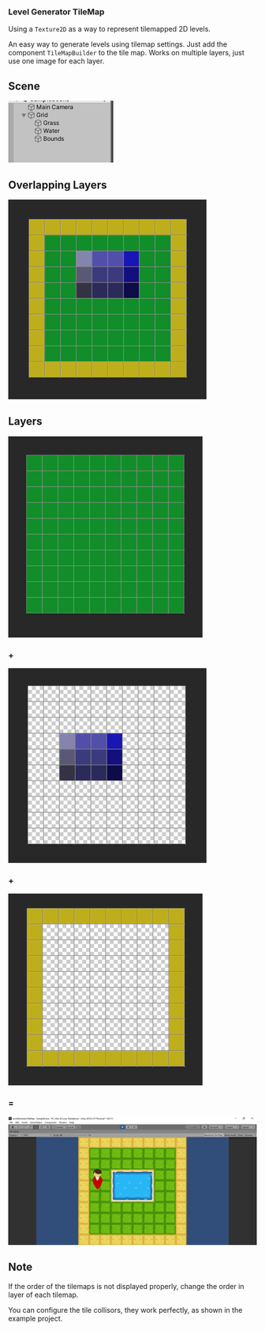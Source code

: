 ### Level Generator TileMap
Using a `Texture2D` as a way to represent tilemapped 2D levels.

An easy way to generate levels using tilemap settings.
Just add the component `TileMapBuilder` to the tile map.
Works on multiple layers, just use one image for each layer.

## Scene

[![Scene](https://github.com/dands-salaun/LevelGeneratorTileMap/blob/master/Assets/Documentation/Scene.PNG "Scene")](https://github.com/dands-salaun/LevelGeneratorTileMap/blob/master/Assets/Documentation/Scene.PNG "Scene")

## Overlapping Layers

[![Overlapping layers](https://github.com/dands-salaun/LevelGeneratorTileMap/blob/master/Assets/Documentation/Single%20Layer.PNG "Overlapping layers")](https://github.com/dands-salaun/LevelGeneratorTileMap/blob/master/Assets/Documentation/Single%20Layer.PNG "Overlapping layers")


## Layers
[![Grass](https://github.com/dands-salaun/LevelGeneratorTileMap/blob/master/Assets/Documentation/Grass.PNG "Grass")](https://github.com/dands-salaun/LevelGeneratorTileMap/blob/master/Assets/Documentation/Grass.PNG "Grass")

### +

[![Water](https://github.com/dands-salaun/LevelGeneratorTileMap/blob/master/Assets/Documentation/Water.PNG "Water")](https://github.com/dands-salaun/LevelGeneratorTileMap/blob/master/Assets/Documentation/Water.PNG "Water")

### +

[![Bounds](https://github.com/dands-salaun/LevelGeneratorTileMap/blob/master/Assets/Documentation/Bounds.PNG "Bounds")](https://github.com/dands-salaun/LevelGeneratorTileMap/blob/master/Assets/Documentation/Bounds.PNG "Bounds")

### =

[![Scene](https://github.com/dands-salaun/LevelGeneratorTileMap/blob/master/Assets/Documentation/InGame.PNG "Scene")](https://github.com/dands-salaun/LevelGeneratorTileMap/blob/master/Assets/Documentation/InGame.PNG "Scene")

## Note

If the order of the tilemaps is not displayed properly, change the order in layer of each tilemap.

You can configure the tile collisors, they work perfectly, as shown in the example project.